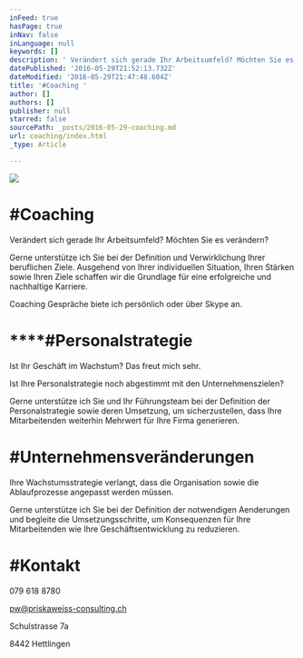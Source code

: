```yaml
---
inFeed: true
hasPage: true
inNav: false
inLanguage: null
keywords: []
description: ' Verändert sich gerade Ihr Arbeitsumfeld? Möchten Sie es verändern?'
datePublished: '2016-05-29T21:52:13.732Z'
dateModified: '2016-05-29T21:47:48.604Z'
title: '#Coaching '
author: []
authors: []
publisher: null
starred: false
sourcePath: _posts/2016-05-29-coaching.md
url: coaching/index.html
_type: Article

---
```

![](https://the-grid-user-content.s3-us-west-2.amazonaws.com/2e80caa5-8bd4-4c0d-960a-aeb156c10a63.jpg)

# \#Coaching 

Verändert sich gerade Ihr Arbeitsumfeld? Möchten Sie es verändern?

Gerne unterstütze ich Sie bei der Definition und Verwirklichung Ihrer beruflichen Ziele. Ausgehend von Ihrer individuellen Situation, Ihren Stärken sowie Ihren Ziele schaffen wir die Grundlage für eine erfolgreiche und nachhaltige Karriere. 

Coaching Gespräche biete ich persönlich oder über Skype an.

# ****\#Personalstrategie 

Ist Ihr Geschäft im Wachstum? Das freut mich sehr. 

Ist Ihre Personalstrategie noch abgestimmt mit den Unternehmenszielen? 

Gerne unterstütze ich Sie und Ihr Führungsteam bei der Definition der Personalstrategie sowie deren Umsetzung, um sicherzustellen, dass Ihre Mitarbeitenden weiterhin Mehrwert für Ihre Firma generieren.

# \#Unternehmensveränderungen 

Ihre Wachstumsstrategie verlangt, dass die Organisation sowie die Ablaufprozesse angepasst werden müssen. 

Gerne unterstütze ich Sie bei der Definition der notwendigen Aenderungen und begleite die Umsetzungsschritte, um Konsequenzen für Ihre Mitarbeitenden wie Ihre Geschäftsentwicklung zu reduzieren. 

# \#Kontakt 

079 618 8780 

pw@priskaweiss-consulting.ch 

Schulstrasse 7a 

8442 Hettlingen